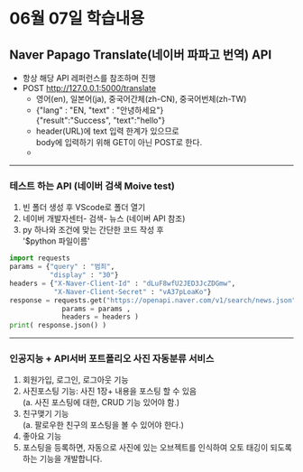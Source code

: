 # 06월 07일 학습내용

## Naver Papago Translate(네이버 파파고 번역) API 
- 항상 해당 API 레퍼런스를 참조하며 진행
- POST http://127.0.0.1:5000/translate
  - 영어(en), 일본어(ja), 중국어간체(zh-CN), 중국어번체(zh-TW)
  - {"lang" : "EN, "text" : "안녕하세요"}  
    {"result":"Success", "text":"hello"}
  - header(URL)에 text 입력 한계가 있으므로  
    body에 입력하기 위해 GET이 아닌 POST로 한다.
  - 
---

### 테스트 하는 API (네이버 검색 Moive test)
1. 빈 폴더 생성 후 VScode로 폴더 열기
2. 네이버 개발자센터- 검색- 뉴스 (네이버 API 참조)
3. py 하나와 조건에 맞는 간단한 코드 작성 후  
'$python 파일이름'
```python
import requests
params = {"query" : "범죄", 
          "display" : "30"}
headers = {"X-Naver-Client-Id" : "dLuF8wfU2JED3JcZDGmw",
           "X-Naver-Client-Secret" : "vA37pLoaKo"}
response = requests.get("https://openapi.naver.com/v1/search/news.json" ,
             params = params , 
             headers = headers )
print( response.json() )
```
---

### **인공지능 + API서버 포트폴리오** 사진 자동분류 서비스
1. 회원가입, 로그인, 로그아웃 기능
2. 사진포스팅 기능: 사진 1장+ 내용을 포스팅 할 수 있음  
    (a. 사진 포스팅에 대한, CRUD 기능 있어야 함.)
3. 친구맺기 기능  
    (a. 팔로우한 친구의 포스팅을 볼 수 있어야 한다.)
4. 좋아요 기능
5. 포스팅을 등록하면, 자동으로 사진에 있는 오브젝트를 인식하여 오토 태깅이 되도록 하는 기능을 개발합니다.